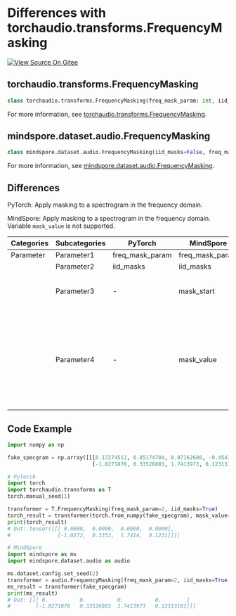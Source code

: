 # Differences with torchaudio.transforms.FrequencyMasking

[![View Source On Gitee](https://mindspore-website.obs.cn-north-4.myhuaweicloud.com/website-images/master/resource/_static/logo_source_en.svg)](https://gitee.com/mindspore/docs/blob/master/docs/mindspore/source_en/note/api_mapping/pytorch_diff/FrequencyMasking.md)

## torchaudio.transforms.FrequencyMasking

```python
class torchaudio.transforms.FrequencyMasking(freq_mask_param: int, iid_masks: bool = False)
```

For more information, see [torchaudio.transforms.FrequencyMasking](https://pytorch.org/audio/0.8.0/transforms.html#torchaudio.transforms.FrequencyMasking.html).

## mindspore.dataset.audio.FrequencyMasking

```python
class mindspore.dataset.audio.FrequencyMasking(iid_masks=False, freq_mask_param=0, mask_start=0, mask_value=0.0)
```

For more information, see [mindspore.dataset.audio.FrequencyMasking](https://mindspore.cn/docs/en/master/api_python/dataset_audio/mindspore.dataset.audio.FrequencyMasking.html#mindspore.dataset.audio.FrequencyMasking).

## Differences

PyTorch: Apply masking to a spectrogram in the frequency domain.

MindSpore: Apply masking to a spectrogram in the frequency domain. Variable `mask_value` is not supported.

| Categories | Subcategories |PyTorch | MindSpore | Difference |
| --- | ---   | ---   | ---        |---  |
|Parameter | Parameter1 | freq_mask_param    | freq_mask_param    | - |
|     | Parameter2 | iid_masks   | iid_masks   | - |
|     | Parameter3 | -   | mask_start   | Starting point to apply mask  |
|     | Parameter4 | -   | mask_value   | Value to assign to the masked location, can not be changed during computing in MindSpore  |

## Code Example

```python
import numpy as np

fake_specgram = np.array([[[0.17274511, 0.85174704, 0.07162686, -0.45436913],
                           [-1.0271876, 0.33526883, 1.7413973, 0.12313101]]]).astype(np.float32)

# PyTorch
import torch
import torchaudio.transforms as T
torch.manual_seed(1)

transformer = T.FrequencyMasking(freq_mask_param=2, iid_masks=True)
torch_result = transformer(torch.from_numpy(fake_specgram), mask_value=0.0)
print(torch_result)
# Out: tensor([[[ 0.0000,  0.0000,  0.0000,  0.0000],
#               [-1.0272,  0.3353,  1.7414,  0.1231]]])

# MindSpore
import mindspore as ms
import mindspore.dataset.audio as audio

ms.dataset.config.set_seed(2)
transformer = audio.FrequencyMasking(freq_mask_param=2, iid_masks=True, mask_start=0, mask_value=0.0)
ms_result = transformer(fake_specgram)
print(ms_result)
# Out: [[[ 0.          0.          0.          0.        ]
#        [-1.0271876   0.33526883  1.7413973   0.12313101]]]
```
